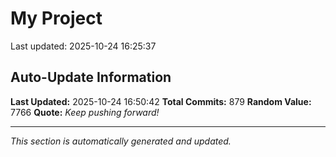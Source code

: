 # My Project


Last updated: 2025-10-24 16:25:37






















































































































































































































































































































































































































































































































































































































































































































































































































































































































































































































































































































































































































































































































## Auto-Update Information

**Last Updated:** 2025-10-24 16:50:42
**Total Commits:** 879
**Random Value:** 7766
**Quote:** _Keep pushing forward!_

---
_This section is automatically generated and updated._